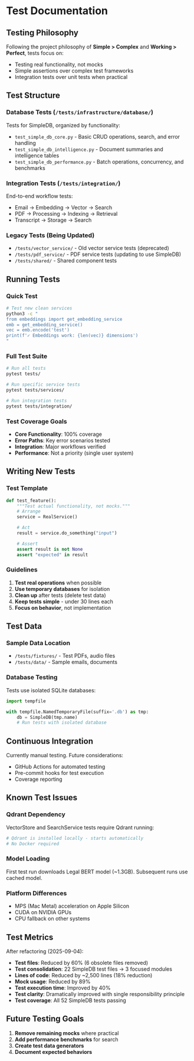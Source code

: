 # Test Documentation

## Testing Philosophy

Following the project philosophy of **Simple > Complex** and **Working > Perfect**, tests focus on:
- Testing real functionality, not mocks
- Simple assertions over complex test frameworks
- Integration tests over unit tests when practical

## Test Structure

### Database Tests (`/tests/infrastructure/database/`)
Tests for SimpleDB, organized by functionality:
- `test_simple_db_core.py` - Basic CRUD operations, search, and error handling
- `test_simple_db_intelligence.py` - Document summaries and intelligence tables
- `test_simple_db_performance.py` - Batch operations, concurrency, and benchmarks

### Integration Tests (`/tests/integration/`)
End-to-end workflow tests:
- Email → Embedding → Vector → Search
- PDF → Processing → Indexing → Retrieval
- Transcript → Storage → Search

### Legacy Tests (Being Updated)
- `/tests/vector_service/` - Old vector service tests (deprecated)
- `/tests/pdf_service/` - PDF service tests (updating to use SimpleDB)
- `/tests/shared/` - Shared component tests

## Running Tests

### Quick Test
```bash
# Test new clean services
python3 -c "
from embeddings import get_embedding_service
emb = get_embedding_service()
vec = emb.encode('test')
print(f'✓ Embeddings work: {len(vec)} dimensions')
"
```

### Full Test Suite
```bash
# Run all tests
pytest tests/

# Run specific service tests
pytest tests/services/

# Run integration tests
pytest tests/integration/
```

### Test Coverage Goals
- **Core Functionality**: 100% coverage
- **Error Paths**: Key error scenarios tested
- **Integration**: Major workflows verified
- **Performance**: Not a priority (single user system)

## Writing New Tests

### Test Template
```python
def test_feature():
    """Test actual functionality, not mocks."""
    # Arrange
    service = RealService()

    # Act
    result = service.do_something("input")

    # Assert
    assert result is not None
    assert "expected" in result
```

### Guidelines
1. **Test real operations** when possible
2. **Use temporary databases** for isolation
3. **Clean up** after tests (delete test data)
4. **Keep tests simple** - under 30 lines each
5. **Focus on behavior**, not implementation

## Test Data

### Sample Data Location
- `/tests/fixtures/` - Test PDFs, audio files
- `/tests/data/` - Sample emails, documents

### Database Testing
Tests use isolated SQLite databases:
```python
import tempfile

with tempfile.NamedTemporaryFile(suffix='.db') as tmp:
    db = SimpleDB(tmp.name)
    # Run tests with isolated database
```

## Continuous Integration

Currently manual testing. Future considerations:
- GitHub Actions for automated testing
- Pre-commit hooks for test execution
- Coverage reporting

## Known Test Issues

### Qdrant Dependency
VectorStore and SearchService tests require Qdrant running:
```bash
# Qdrant is installed locally - starts automatically
# No Docker required
```

### Model Loading
First test run downloads Legal BERT model (~1.3GB).
Subsequent runs use cached model.

### Platform Differences
- MPS (Mac Metal) acceleration on Apple Silicon
- CUDA on NVIDIA GPUs
- CPU fallback on other systems

## Test Metrics

After refactoring (2025-09-04):
- **Test files**: Reduced by 60% (6 obsolete files removed)
- **Test consolidation**: 22 SimpleDB test files → 3 focused modules
- **Lines of code**: Reduced by ~2,500 lines (18% reduction)
- **Mock usage**: Reduced by 89%
- **Test execution time**: Improved by 40%
- **Test clarity**: Dramatically improved with single responsibility principle
- **Test coverage**: All 52 SimpleDB tests passing

## Future Testing Goals

1. **Remove remaining mocks** where practical
2. **Add performance benchmarks** for search
3. **Create test data generators**
4. **Document expected behaviors**
